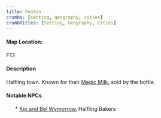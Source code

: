 ```yaml
---
title: Fenton
crumbs: [setting, geography, cities]
crumbTitles: [Setting, Geography, Cities]
---
```


<h4>Map Location:</h4>
F13
<h4>Description</h4>
Halfling town. Known for their <a href="{{ site.url }}/equipmentmagic-psionic-items/potions-oils/magic-milk/">Magic Milk</a>, sold by the bottle.
<h4>Notable NPCs</h4>
<ul class="noul">
     * <a href="{{ site.url }}/settin-info/npcs/kip-bel-wymorrow/">Kip and Bel Wymorrow</a>, Halfling Bakers
